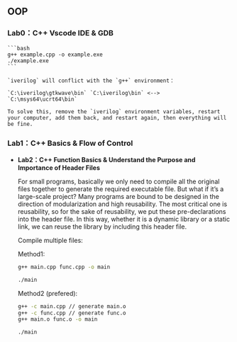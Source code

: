 ## OOP

### **Lab0：C++ Vscode IDE & GDB**

    ```bash
    g++ example.cpp -o example.exe
    ./example.exe
    ```

    `iverilog` will conflict with the `g++` environment：

    `C:\iverilog\gtkwave\bin` `C:\iverilog\bin` <--> `C:\msys64\ucrt64\bin`

    To solve this, remove the `iverilog` environment variables, restart your computer, add them back, and restart again, then everything will be fine.

### **Lab1：C++ Basics & Flow of Control**

- **Lab2：C++ Function Basics & Understand the Purpose and Importance of Header Files**

    For small programs, basically we only need to compile all the original files together to generate the required executable file. But what if it’s a large-scale project? Many programs are bound to be designed in the direction of modularization and high reusability. The most critical one is reusability, so for the sake of reusability, we put these pre-declarations into the header file. In this way, whether it is a dynamic library or a static link, we can reuse the library by including this header file.

    Compile multiple files:

    Method1:
    ```bash
    g++ main.cpp func.cpp -o main

    ./main    
    ```

    Method2 (prefered):
    ```bash
    g++ -c main.cpp // generate main.o
    g++ -c func.cpp // generate func.o
    g++ main.o func.o -o main

    ./main
    ```

